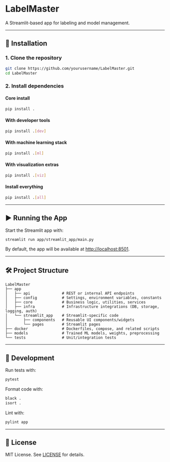 # LabelMaster

A Streamlit-based app for labeling and model management.

---

## 🚀 Installation

### 1. Clone the repository
```bash
git clone https://github.com/yourusername/LabelMaster.git
cd LabelMaster
```

### 2. Install dependencies

#### Core install
```bash
pip install .
```

#### With developer tools
```bash
pip install .[dev]
```

#### With machine learning stack
```bash
pip install .[ml]
```

#### With visualization extras
```bash
pip install .[viz]
```

#### Install everything
```bash
pip install .[all]
```

---

## ▶️ Running the App

Start the Streamlit app with:

```bash
streamlit run app/streamlit_app/main.py
```

By default, the app will be available at [http://localhost:8501](http://localhost:8501).

---

## 🛠 Project Structure

```
LabelMaster
├── app
│   ├── api              # REST or internal API endpoints
│   ├── config           # Settings, environment variables, constants
│   ├── core             # Business logic, utilities, services
│   ├── infra            # Infrastructure integrations (DB, storage, logging, auth)
│   └── streamlit_app    # Streamlit-specific code
│       ├── components   # Reusable UI components/widgets
│       └── pages        # Streamlit pages
├── docker               # Dockerfiles, compose, and related scripts
├── models               # Trained ML models, weights, preprocessing
└── tests                # Unit/integration tests
```

---

## 🧪 Development

Run tests with:
```bash
pytest
```

Format code with:
```bash
black .
isort .
```

Lint with:
```bash
pylint app
```

---

## 📜 License
MIT License. See [LICENSE](LICENSE) for details.
